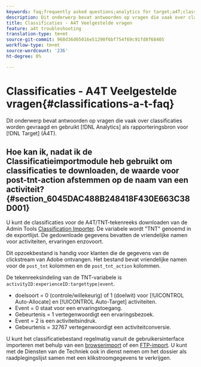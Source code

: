 ```yaml
---
keywords: faq;frequently asked questions;analytics for target;a4T;classifications;classification;classifications importer;post-tnt-action
description: Dit onderwerp bevat antwoorden op vragen die vaak over classificaties worden gevraagd en het gebruiken van Analytics als rapporteringsbron voor Doel (A4T).
title: Classificaties - A4T Veelgestelde vragen
feature: a4t troubleshooting
translation-type: tm+mt
source-git-commit: 968d36d65016e51290f6bf754f69c91fd8f68405
workflow-type: tm+mt
source-wordcount: '236'
ht-degree: 0%

---
```



# Classificaties - A4T Veelgestelde vragen{#classifications-a-t-faq}

Dit onderwerp bevat antwoorden op vragen die vaak over classificaties worden gevraagd en gebruikt [!DNL Analytics] als rapporteringsbron voor [!DNL Target] (A4T).

## Hoe kan ik, nadat ik de Classificatieimportmodule heb gebruikt om classificaties te downloaden, de waarde voor post-tnt-action afstemmen op de naam van een activiteit? {#section_6045DAC488B248418F430E663C38D001}

U kunt de classificaties voor de A4T/TNT-tekenreeks downloaden van de Admin Tools [Classification Importer](https://experienceleague.adobe.com/docs/analytics/components/classifications/classifications-importer/c-working-with-saint.html). De variabele wordt &quot;TNT&quot; genoemd in de exportlijst. De gedownloade gegevens bevatten de vriendelijke namen voor activiteiten, ervaringen enzovoort.

Dit opzoekbestand is handig voor klanten die de gegevens van de clickstream van Adobe ontvangen. Het bestand bevat vriendelijke namen voor de `post_tnt` kolommen en de `post_tnt_action` kolommen.

De tekenreeksindeling van de TNT-variabele is `activityID:experienceID:targettype|event`.

* doelsoort = 0 (controle/willekeurig) of 1 (doelwit) voor [!UICONTROL Auto-Allocate] en [!UICONTROL Auto-Target] activiteiten.
* Event = 0 staat voor een ervaringstoegang.
* Gebeurtenis = 1 vertegenwoordigt een ervaringsbezoek.
* Event = 2 is een activiteitsindruk.
* Gebeurtenis = 32767 vertegenwoordigt een activiteitconversie.

U kunt het classificatiebestand regelmatig vanuit de gebruikersinterface importeren met behulp van een [browserimport](https://docs.adobe.com/help/en/analytics/components/classifications/classifications-importer/browser-import.html) of een [FTP-import](https://docs.adobe.com/help/en/analytics/components/classifications/classifications-importer/import-file.html). U kunt met de Diensten van de Techniek ook in dienst nemen om het dossier als raadplegingslijst samen met een klikstroomgegevens te verkrijgen.
